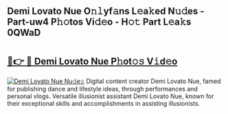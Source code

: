 ## Demi Lovato Nue O𝚗𝚕yf𝚊ns L𝚎a𝚔ed N𝚞𝚍es - Part-uw4 P𝚑𝚘tos Vi𝚍𝚎o - H𝚘𝚝 Part L𝚎a𝚔s 0QWaD

# <h2><a href="http://kf5vco6.oniu.top/?m=Demi+Lovato+Nue">🔗👉 🔴 Demi Lovato Nue P𝚑ot𝚘𝚜 V𝚒d𝚎o</a></h2>

[![Demi Lovato Nue Nu𝚍e𝚜](https://i.imgur.com/0qMVB7G.gif)](http://kf5vco6.oniu.top/?m=Demi+Lovato+Nue)
Digital content creator Demi Lovato Nue, famed for publishing dance and lifestyle ideas, through performances and personal vlogs. Versatile illusionist assistant Demi Lovato Nue, known for their exceptional skills and accomplishments in assisting illusionists.  
